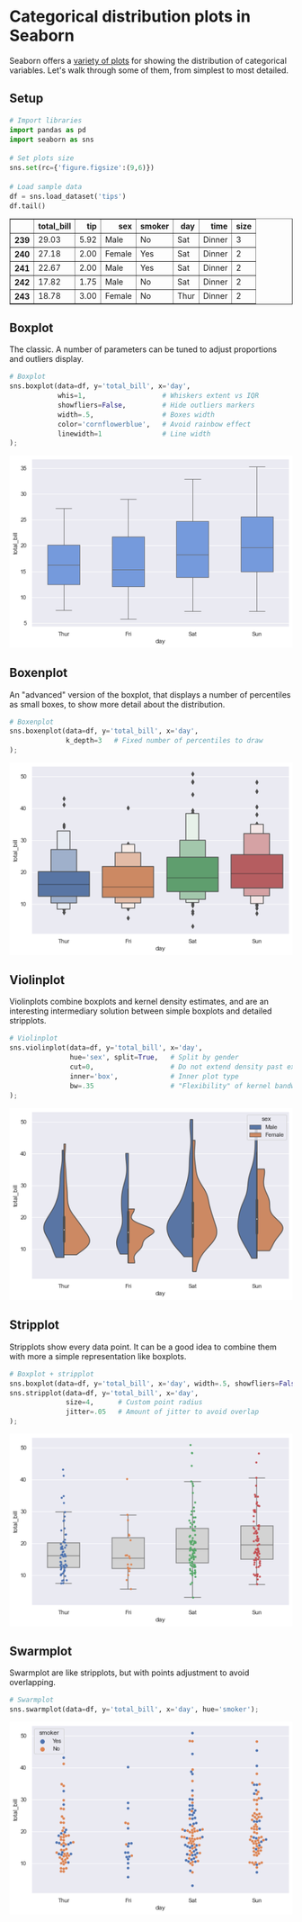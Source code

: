 # Categorical distribution plots in Seaborn

Seaborn offers a [variety of plots](https://seaborn.pydata.org/api.html) for showing the distribution of categorical variables. Let's walk through some of them, from simplest to most detailed.

## Setup

```python
# Import libraries
import pandas as pd
import seaborn as sns

# Set plots size
sns.set(rc={'figure.figsize':(9,6)})

# Load sample data
df = sns.load_dataset('tips')
df.tail()
```

<div>

<table border="1" class="dataframe">
  <thead>
    <tr style="text-align: right;">
      <th></th>
      <th>total_bill</th>
      <th>tip</th>
      <th>sex</th>
      <th>smoker</th>
      <th>day</th>
      <th>time</th>
      <th>size</th>
    </tr>
  </thead>
  <tbody>
    <tr>
      <th>239</th>
      <td>29.03</td>
      <td>5.92</td>
      <td>Male</td>
      <td>No</td>
      <td>Sat</td>
      <td>Dinner</td>
      <td>3</td>
    </tr>
    <tr>
      <th>240</th>
      <td>27.18</td>
      <td>2.00</td>
      <td>Female</td>
      <td>Yes</td>
      <td>Sat</td>
      <td>Dinner</td>
      <td>2</td>
    </tr>
    <tr>
      <th>241</th>
      <td>22.67</td>
      <td>2.00</td>
      <td>Male</td>
      <td>Yes</td>
      <td>Sat</td>
      <td>Dinner</td>
      <td>2</td>
    </tr>
    <tr>
      <th>242</th>
      <td>17.82</td>
      <td>1.75</td>
      <td>Male</td>
      <td>No</td>
      <td>Sat</td>
      <td>Dinner</td>
      <td>2</td>
    </tr>
    <tr>
      <th>243</th>
      <td>18.78</td>
      <td>3.00</td>
      <td>Female</td>
      <td>No</td>
      <td>Thur</td>
      <td>Dinner</td>
      <td>2</td>
    </tr>
  </tbody>
</table>
</div>

## Boxplot

The classic. A number of parameters can be tuned to adjust proportions and outliers display.

```python
# Boxplot
sns.boxplot(data=df, y='total_bill', x='day',
            whis=1,                   # Whiskers extent vs IQR
            showfliers=False,         # Hide outliers markers
            width=.5,                 # Boxes width
            color='cornflowerblue',   # Avoid rainbow effect
            linewidth=1               # Line width
);
```

    
![png](python_seaborn_categorical_plots_files/python_seaborn_categorical_plots_6_0.png)
    

## Boxenplot

An "advanced" version of the boxplot, that displays a number of percentiles as small boxes, to show more detail about the distribution.

```python
# Boxenplot
sns.boxenplot(data=df, y='total_bill', x='day',
              k_depth=3   # Fixed number of percentiles to draw
);
```

    
![png](python_seaborn_categorical_plots_files/python_seaborn_categorical_plots_9_0.png)
    

## Violinplot

Violinplots combine boxplots and kernel density estimates, and are an interesting intermediary solution between simple boxplots and detailed stripplots.

```python
# Violinplot
sns.violinplot(data=df, y='total_bill', x='day', 
               hue='sex', split=True,   # Split by gender  
               cut=0,                   # Do not extend density past extreme values
               inner='box',             # Inner plot type
               bw=.35                   # "Flexibility" of kernel bandwidth
);
```

    
![png](python_seaborn_categorical_plots_files/python_seaborn_categorical_plots_12_0.png)
    

## Stripplot

Stripplots show every data point. It can be a good idea to combine them with more a simple representation like boxplots.

```python
# Boxplot + stripplot
sns.boxplot(data=df, y='total_bill', x='day', width=.5, showfliers=False, color='lightgray')
sns.stripplot(data=df, y='total_bill', x='day',
              size=4,      # Custom point radius
              jitter=.05   # Amount of jitter to avoid overlap
);
```

    
![png](python_seaborn_categorical_plots_files/python_seaborn_categorical_plots_15_0.png)
    

## Swarmplot

Swarmplot are like stripplots, but with points adjustment to avoid overlapping.

```python
# Swarmplot
sns.swarmplot(data=df, y='total_bill', x='day', hue='smoker');
```

    
![png](python_seaborn_categorical_plots_files/python_seaborn_categorical_plots_18_0.png)
    

